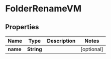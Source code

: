

# FolderRenameVM


## Properties

Name | Type | Description | Notes
------------ | ------------- | ------------- | -------------
**name** | **String** |  |  [optional]



